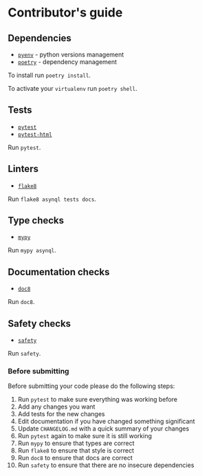 # Contributor's guide

## Dependencies

- [`pyenv`](https://github.com/pyenv/pyenv) - python versions management
- [`poetry`](https://github.com/sdispater/poetry) - dependency management

To install run `poetry install`.

To activate your `virtualenv` run `poetry shell`.

## Tests

- [`pytest`](https://github.com/pytest-dev/pytest/)
- [`pytest-html`](https://github.com/pytest-dev/pytest-html)

Run `pytest`.

## Linters

- [`flake8`](https://github.com/PyCQA/flake8)

Run `flake8 asynql tests docs`.

## Type checks

- [`mypy`](https://github.com/python/mypy)

Run `mypy asynql`.

## Documentation checks

- [`doc8`](https://github.com/openstack/doc8)

Run `doc8`.

## Safety checks

- [`safety`](https://github.com/pyupio/safety)

Run `safety`.

### Before submitting

Before submitting your code please do the following steps:

1. Run `pytest` to make sure everything was working before
2. Add any changes you want
3. Add tests for the new changes
4. Edit documentation if you have changed something significant
5. Update `CHANGELOG.md` with a quick summary of your changes
6. Run `pytest` again to make sure it is still working
7. Run `mypy` to ensure that types are correct
8. Run `flake8` to ensure that style is correct
9. Run `doc8` to ensure that docs are correct
10. Run `safety` to ensure that there are no insecure dependencies
